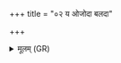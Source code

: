 +++
title = "०२ य ओजोदा बलदा"

+++
<details><summary>मूलम् (GR)</summary>

य ओजोदा बलदा यश् च विश्व  
उपासते प्रशिषं यस्य देवाः ।  
यस्य छायामृतं यस्य मृत्युस्  
तस्मै देवाय हविषा विधेम ॥
</details>